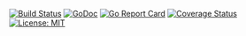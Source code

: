 [![Build Status](https://travis-ci.com/kinsey40/tqdm.svg?branch=master)](https://travis-ci.com/kinsey40/tqdm.svg?branch=master)
[![GoDoc](https://godoc.org/github.com/kinsey40/tqdm?status.svg)](https://godoc.org/github.com/kinsey40/tqdm?status.svg)
[![Go Report Card](https://goreportcard.com/badge/github.com/kinsey40/tqdm)](https://goreportcard.com/report/github.com/kinsey40/tqdm)
[![Coverage Status](https://coveralls.io/repos/github/kinsey40/tqdm/badge.svg?branch=master)](https://coveralls.io/github/kinsey40/tqdm?branch=master)
[![License: MIT](https://img.shields.io/badge/License-MIT-blue.svg)](https://opensource.org/licenses/MIT)
